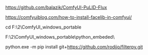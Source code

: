 https://github.com/balazik/ComfyUI-PuLID-Flux


https://comfyuiblog.com/how-to-install-facelib-in-comfyui/

cd F:\2\ComfyUI_windows_portable

F:\2\ComfyUI_windows_portable\python_embeded\

python.exe -m pip install git+https://github.com/rodjjo/filterpy.git